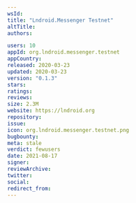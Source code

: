 ```yaml
---
wsId: 
title: "Lndroid.Messenger Testnet"
altTitle: 
authors:

users: 10
appId: org.lndroid.messenger.testnet
appCountry: 
released: 2020-03-23
updated: 2020-03-23
version: "0.1.3"
stars: 
ratings: 
reviews: 
size: 2.3M
website: https://lndroid.org
repository: 
issue: 
icon: org.lndroid.messenger.testnet.png
bugbounty: 
meta: stale
verdict: fewusers
date: 2021-08-17
signer: 
reviewArchive:
twitter: 
social:
redirect_from:
---
```


